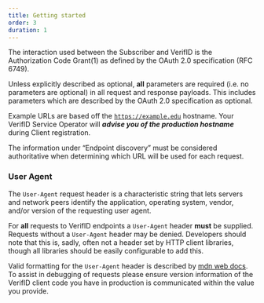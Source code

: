 ```yaml
---
title: Getting started
order: 3
duration: 1
---
```


The interaction used between the Subscriber and VerifID is the Authorization Code Grant(1) as defined by the OAuth 2.0 specification (RFC 6749).

Unless explicitly described as optional, **all** parameters are required (i.e. no parameters are optional) in all request and response payloads. This includes parameters which are described by the OAuth 2.0 specification as optional.

Example URLs are based off the <code>https://example.edu</code> hostname. Your VerifID Service Operator will 
***advise you of the production hostname*** during Client registration.

The information under “Endpoint discovery” must be considered authoritative when determining which URL will be used for each request.


### User Agent

The <code>User-Agent</code> request header is a characteristic string that lets servers and network peers identify the application, operating system, vendor, and/or version of the requesting user agent.

For **all** requests to VerifID endpoints a <code>User-Agent</code> header **must** be supplied. Requests without a <code>User-Agent</code> header may be denied. Developers should note that this is, sadly, often not a header set by HTTP client libraries, though all libraries should be easily configurable to add this.

Valid formatting for the <code>User-Agent</code> header is described by [mdn web docs](https://developer.mozilla.org/en-US/docs/Web/HTTP/Headers/User-Agent). To assist in debugging of requests please ensure version information of the VerifID client code you have in production is communicated within the value you provide. 
